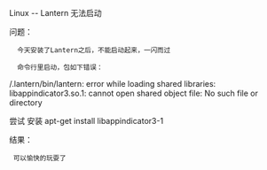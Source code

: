 Linux -- Lantern 无法启动

问题：

```
  今天安装了Lantern之后，不能启动起来，一闪而过

  命令行里启动，包如下错误：
```

/.lantern/bin/lantern: error while loading shared libraries: libappindicator3.so.1: cannot open shared object file: No such file or directory

尝试 安装  apt-get install libappindicator3-1

结果：

```
 可以愉快的玩耍了
```




